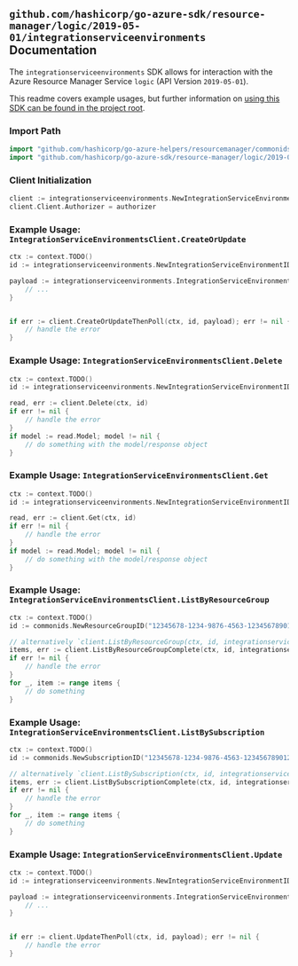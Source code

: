 
## `github.com/hashicorp/go-azure-sdk/resource-manager/logic/2019-05-01/integrationserviceenvironments` Documentation

The `integrationserviceenvironments` SDK allows for interaction with the Azure Resource Manager Service `logic` (API Version `2019-05-01`).

This readme covers example usages, but further information on [using this SDK can be found in the project root](https://github.com/hashicorp/go-azure-sdk/tree/main/docs).

### Import Path

```go
import "github.com/hashicorp/go-azure-helpers/resourcemanager/commonids"
import "github.com/hashicorp/go-azure-sdk/resource-manager/logic/2019-05-01/integrationserviceenvironments"
```


### Client Initialization

```go
client := integrationserviceenvironments.NewIntegrationServiceEnvironmentsClientWithBaseURI("https://management.azure.com")
client.Client.Authorizer = authorizer
```


### Example Usage: `IntegrationServiceEnvironmentsClient.CreateOrUpdate`

```go
ctx := context.TODO()
id := integrationserviceenvironments.NewIntegrationServiceEnvironmentID("12345678-1234-9876-4563-123456789012", "example-resource-group", "integrationServiceEnvironmentValue")

payload := integrationserviceenvironments.IntegrationServiceEnvironment{
	// ...
}


if err := client.CreateOrUpdateThenPoll(ctx, id, payload); err != nil {
	// handle the error
}
```


### Example Usage: `IntegrationServiceEnvironmentsClient.Delete`

```go
ctx := context.TODO()
id := integrationserviceenvironments.NewIntegrationServiceEnvironmentID("12345678-1234-9876-4563-123456789012", "example-resource-group", "integrationServiceEnvironmentValue")

read, err := client.Delete(ctx, id)
if err != nil {
	// handle the error
}
if model := read.Model; model != nil {
	// do something with the model/response object
}
```


### Example Usage: `IntegrationServiceEnvironmentsClient.Get`

```go
ctx := context.TODO()
id := integrationserviceenvironments.NewIntegrationServiceEnvironmentID("12345678-1234-9876-4563-123456789012", "example-resource-group", "integrationServiceEnvironmentValue")

read, err := client.Get(ctx, id)
if err != nil {
	// handle the error
}
if model := read.Model; model != nil {
	// do something with the model/response object
}
```


### Example Usage: `IntegrationServiceEnvironmentsClient.ListByResourceGroup`

```go
ctx := context.TODO()
id := commonids.NewResourceGroupID("12345678-1234-9876-4563-123456789012", "example-resource-group")

// alternatively `client.ListByResourceGroup(ctx, id, integrationserviceenvironments.DefaultListByResourceGroupOperationOptions())` can be used to do batched pagination
items, err := client.ListByResourceGroupComplete(ctx, id, integrationserviceenvironments.DefaultListByResourceGroupOperationOptions())
if err != nil {
	// handle the error
}
for _, item := range items {
	// do something
}
```


### Example Usage: `IntegrationServiceEnvironmentsClient.ListBySubscription`

```go
ctx := context.TODO()
id := commonids.NewSubscriptionID("12345678-1234-9876-4563-123456789012")

// alternatively `client.ListBySubscription(ctx, id, integrationserviceenvironments.DefaultListBySubscriptionOperationOptions())` can be used to do batched pagination
items, err := client.ListBySubscriptionComplete(ctx, id, integrationserviceenvironments.DefaultListBySubscriptionOperationOptions())
if err != nil {
	// handle the error
}
for _, item := range items {
	// do something
}
```


### Example Usage: `IntegrationServiceEnvironmentsClient.Update`

```go
ctx := context.TODO()
id := integrationserviceenvironments.NewIntegrationServiceEnvironmentID("12345678-1234-9876-4563-123456789012", "example-resource-group", "integrationServiceEnvironmentValue")

payload := integrationserviceenvironments.IntegrationServiceEnvironment{
	// ...
}


if err := client.UpdateThenPoll(ctx, id, payload); err != nil {
	// handle the error
}
```
